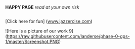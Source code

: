 **HAPPY PAGE**
*read at your own risk*
```blah blah blah
```
[Click here for fun] (www.jazzercise.com)

![Here is a picture of our work 9] (https://raw.githubusercontent.com/landerse/phase-0-gps-1/master/Screenshot.PNG)